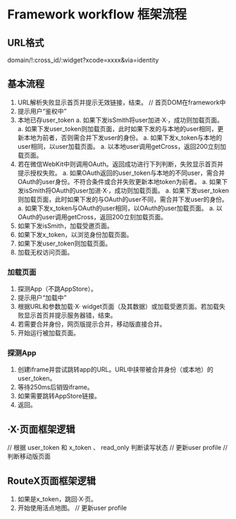# Framework workflow 框架流程

## URL格式
domain/!:cross\_id/:widget?xcode=xxxx&via=identity


## 基本流程
1. URL解析失败显示首页并提示无效链接，结束。    // 首页DOM在framework中
1. 提示用户“鉴权中”
1. 本地已存user\_token
    a. 如果下发isSmith将user加进·X·，成功则加载页面。
    a. 如果下发user\_token则加载页面，此时如果下发的与本地的user相同，更新本地为前者，否则需合并下发user的身份。
    a. 如果下发x\_token与本地的user相同，以user加载页面。
    a. 以本地user调用getCross，返回200立刻加载页面。
1. 若在微信WebKit中则调用OAuth。返回成功进行下列判断，失败显示首页并提示授权失败。
    a. 如果OAuth返回的user\_token与本地的不同user，需合并OAuth的user身份。不符合条件或合并失败更新本地token为前者。
    a. 如果下发isSmith将OAuth的user加进·X·，成功则加载页面。
    a. 如果下发user\_token则加载页面，此时如果下发的与OAuth的user不同，需合并下发user的身份。
    a. 如果下发x\_token与OAuth的user相同，以OAuth的user加载页面。
    a. 以OAuth的user调用getCross，返回200立刻加载页面。
1. 如果下发isSmith，加载受邀页面。
1. 如果下发x\_token，以浏览身份加载页面。
1. 如果下发user\_token则加载页面。
1. 加载无权访问页面。


### 加载页面
1. 探测App（不跳AppStore）。
1. 提示用户“加载中”
1. 根据URL和参数加载·X· widget页面（及其数据）或加载受邀页面。若加载失败显示首页并提示服务器错，结束。
1. 若需要合并身份，网页版提示合并，移动版直接合并。
1. 开始运行被加载页面。


### 探测App
1. 创建iframe并尝试跳转app的URL。URL中挟带被合并身份（或本地）的user\_token。
1. 等待250ms后销毁iframe。
1. 如果需要跳转AppStore链接。
1. 返回。


## ·X·页面框架逻辑
// 根据 user\_token 和 x\_token 、 read\_only 判断读写状态
// 更新user profile
// 判断移动版页面

## RouteX页面框架逻辑
1. 如果是x\_token，跳回·X·页。
1. 开始使用活点地图。
// 更新user profile                   